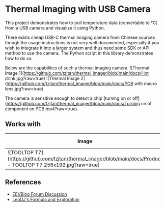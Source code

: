# Thermal Imaging with USB Camera

This project demonstrates how to pull temperature data (convertable to °C) from a USB camera and visualize it using Python.

There exists cheap USB-C thermal imaging camera from Chinese sources though the usage instructions is not very well documented, especially if you wish to integrate it into a larger system and thus need some SDK or API method to use the camera. The Python script in this library demonstrates how to do so.

Below are the capabilities of such a thermal imaging camera.
![Thermal Image 1](https://github.com/tzjtan/thermal_imager/blob/main/docs/Hot drink.jpg?raw=true)
![Thermal Image 2](https://github.com/tzjtan/thermal_imager/blob/main/docs/PCB with macro lens.jpg?raw=true)

The camera is sensitive enough to detect a chip [turning on or off](https://github.com/tzjtan/thermal_imager/blob/main/docs/Turning on of component on PCB.mp4?raw=true).

## Works with

| Image | Product Name | Resolution |
|-------|--------------|------------|
| ![TOOLTOP T7](https://github.com/tzjtan/thermal_imager/blob/main/docs/Product - TOOLTOP T7 256x192.jpg?raw=true) | TOOLTOP T7 | 256x192 |


## References

- [EEVBlog Forum Discussion](https://www.eevblog.com/forum/thermal-imaging/infiray-and-their-p2-pro-discussion/200/)
- [LeoDJ's Formula and Exploration](https://chaos.social/@LeoDJ/109633033381602083)
